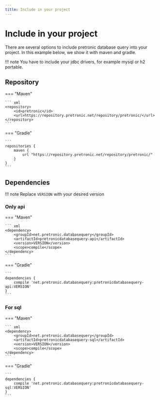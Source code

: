 ```yaml
---
title: Include in your project
---
```


# Include in your project

There are several options to include pretronic database query into your project. In this example below, we show it with
maven and gradle.

!!! note
    You have to include your jdbc drivers, for example mysql or h2 portable.

## Repository

=== "Maven"

    ``` xml
    <repository>
        <id>pretronic</id>
        <url>https://repository.pretronic.net/repository/pretronic/</url>
    </repository>
    ```

=== "Gradle"

    ```
    repositories {
        maven {
            url "https://repository.pretronic.net/repository/pretronic/"
        }
    }
    ```

## Dependencies

!!! note
    Replace ``VERSION`` with your desired version

### Only api

=== "Maven"

    ``` xml
    <dependency>
        <groupId>net.pretronic.databasequery</groupId>
        <artifactId>pretronicdatabasequery-api</artifactId>
        <version>VERSION</version>
        <scope>compile</scope>
    </dependency>
    ```

=== "Gradle"

    ```
    dependencies {
        compile 'net.pretronic.databasequery:pretronicdatabasequery-api:VERSION'
    }
    ```


### For sql

=== "Maven"

    ``` xml
    <dependency>
        <groupId>net.pretronic.databasequery</groupId>
        <artifactId>pretronicdatabasequery-sql</artifactId>
        <version>VERSION</version>
        <scope>compile</scope>
    </dependency>
    ```

=== "Gradle"

    ```
    dependencies {
        compile 'net.pretronic.databasequery:pretronicdatabasequery-sql:VERSION'
    }
    ```
